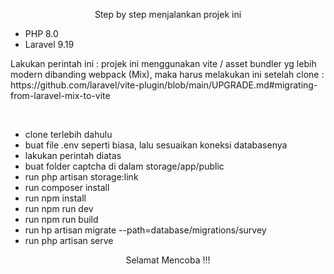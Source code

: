 <p align="center">Step by step menjalankan projek ini</p>
<ul>
    <li>PHP 8.0</li>
    <li>Laravel 9.19</li>
</ul>
<p>Lakukan perintah ini : projek ini menggunakan vite / asset bundler yg lebih modern dibanding webpack (Mix), maka harus melakukan ini setelah clone : https://github.com/laravel/vite-plugin/blob/main/UPGRADE.md#migrating-from-laravel-mix-to-vite</p>
<br>
    <ul>
        <li>clone terlebih dahulu</li>
        <li>buat file .env seperti biasa, lalu sesuaikan koneksi databasenya</li>
        <li>lakukan perintah diatas</li>
        <li>buat folder captcha di dalam storage/app/public</li>
        <li>run php artisan storage:link</li>
        <li>run composer install</li>
        <li>run npm install</li>
        <li>run npm run dev</li>
        <li>run npm run build</li>
        <li>run hp artisan migrate --path=database/migrations/survey</li>
        <li>run php artisan serve</li>
    </ul>

<p align="center">Selamat Mencoba !!!</p>